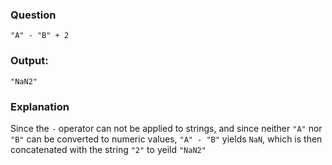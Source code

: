### Question
`"A" - "B" + 2`
### Output: 
`"NaN2"`
### Explanation
Since the `-` operator can not be applied to strings, and since neither `"A"` nor `"B"` can be converted to numeric values, `"A" - "B"` yields `NaN`, which is then concatenated with the string `"2"` to yeild `"NaN2"`
